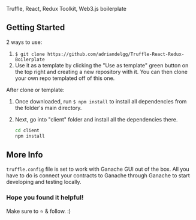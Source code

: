 Truffle, React, Redux Toolkit, Web3.js boilerplate

## Getting Started

2 ways to use:
1. `$ git clone https://github.com/adriandelgg/Truffle-React-Redux-Boilerplate`
2. Use it as a template by clicking the "Use as template" green button on the top right and creating a new repository with it. You can then clone your own repo templated off of this one.

After clone or template:

1. Once downloaded, run `$ npm install` to install all dependencies from the folder's main directory.

2. Next, go into "client" folder and install all the dependencies there.

   ```bash
   cd client
   npm install
   ```

## More Info

`truffle.config` file is set to work with Ganache GUI out of the box. All you have to do is connect your contracts to Ganache through Ganache to start developing and testing locally.

### Hope you found it helpful!

Make sure to ⭐ & follow. :)